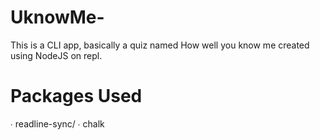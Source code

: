 # UknowMe-
This is a CLI app, basically a quiz named How well you know me created using NodeJS on repl.

 # Packages Used
 ∙ readline-sync/
 ∙ chalk
